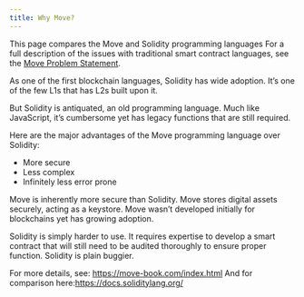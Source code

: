```yaml
---
title: Why Move?
---
```


This page compares the Move and Solidity programming languages For a full description of the issues with traditional smart contract languages,
see the [Move Problem Statement](https://github.com/MystenLabs/awesome-move/blob/main/docs/problem_statement.md).

As one of the first blockchain languages, Solidity has wide adoption. It’s one of the few L1s that has L2s built upon it.

But Solidity is antiquated, an old programming language. Much like JavaScript, it’s cumbersome yet has legacy functions that are still required.

Here are the major advantages of the Move programming language over Solidity:
* More secure
* Less complex
* Infinitely less error prone

Move is inherently more secure than Solidity. Move stores digital assets securely, acting as a keystore. Move wasn’t developed initially for blockchains
yet has growing adoption.

Solidity is simply harder to use. It requires expertise to develop a smart contract that will still need to be audited thoroughly to ensure proper
function. Solidity is plain buggier.

For more details, see: https://move-book.com/index.html
And for comparison here:https://docs.soliditylang.org/
